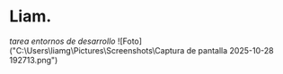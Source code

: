 # Liam.
_tarea entornos de desarrollo_
![Foto]("C:\Users\liamg\Pictures\Screenshots\Captura de pantalla 2025-10-28 192713.png")

